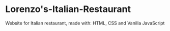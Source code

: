 # Lorenzo's-Italian-Restaurant
Website for Italian restaurant, made with: HTML, CSS and Vanilla JavaScript
